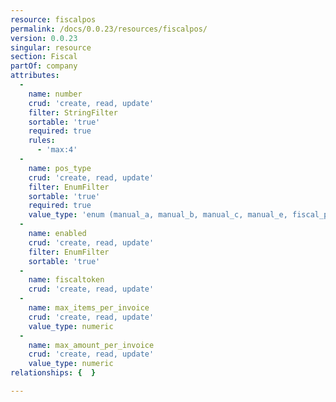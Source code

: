 ```yaml
---
resource: fiscalpos
permalink: /docs/0.0.23/resources/fiscalpos/
version: 0.0.23
singular: resource
section: Fiscal
partOf: company
attributes:
  -
    name: number
    crud: 'create, read, update'
    filter: StringFilter
    sortable: 'true'
    required: true
    rules:
      - 'max:4'
  -
    name: pos_type
    crud: 'create, read, update'
    filter: EnumFilter
    sortable: 'true'
    required: true
    value_type: 'enum (manual_a, manual_b, manual_c, manual_e, fiscal_printer, electronic)'
  -
    name: enabled
    crud: 'create, read, update'
    filter: EnumFilter
    sortable: 'true'
  -
    name: fiscaltoken
    crud: 'create, read, update'
  -
    name: max_items_per_invoice
    crud: 'create, read, update'
    value_type: numeric
  -
    name: max_amount_per_invoice
    crud: 'create, read, update'
    value_type: numeric
relationships: {  }

---
```

